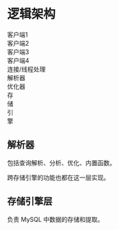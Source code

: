 # 逻辑架构

<div class="bg-cyan flex flex-col gap-2 py-4 px-8">
    <div class="flex flex-row gap-2 justify-center">
        <div class="brick px-4">客户端1</div>
        <div class="brick px-4">客户端2</div>
        <div class="brick px-4">客户端3</div>
        <div class="brick px-4">客户端4</div>
    </div>
    <div class="bg-sky text-center py-4">连接/线程处理</div>
    <div class="bg-sky text-center py-4">解析器</div>
    <div class="bg-sky text-center py-4">优化器</div>
    <div class="flex flex-row gap-2 justify-center">
        <div class="brick px-4">存</div>
        <div class="brick px-4">储</div>
        <div class="brick px-4">引</div>
        <div class="brick px-4">擎</div>
    </div>
</div>

## 解析器

包括查询解析、分析、优化、内置函数。

跨存储引擎的功能也都在这一层实现。

## 存储引擎层

负责 MySQL 中数据的存储和提取。
